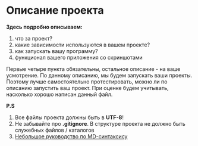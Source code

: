 # Описание проекта

**Здесь подробно описываем:**
1. что за проект?
2. какие зависимости используются в вашем проекте?
3. как запускать вашу программу?
4. функционал вашего приложения со скриншотами

Первые четыре пункта обязательны, остальное описание - на ваше усмотрение.
По данному описанию, мы будем запускать ваши проекты. Поэтому лучше самостоятельно протестировать,
можно ли по описанию запустить ваш проект.
При оценке будем учитывать, насколько хорошо написан данный файл.

**P.S**
1. Все файлы проекта должны быть в **UTF-8**!
2. Не забывайте про **.gitignore**. В структуре проекта не должно быть служебных файлов / каталогов
3. [Небольшое руководство по MD-синтаксису](https://gist.github.com/Jekins/2bf2d0638163f1294637)

